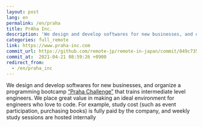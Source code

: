 ```yaml
---
layout: post
lang: en
permalink: /en/praha
title: PrAha Inc.
description: 'We design and develop softwares for new businesses, and organize a programming bootcamp “Praha Challenge” that trains intermediate level engineers. We place great value in making an ideal environment for engineers who love to code. For example, study cost (such as event participation, purchasing books) is fully paid by the company, and weekly study sessions are hosted internally'
categories: full_remote
link: https://www.praha-inc.com
commit_url: https://github.com/remote-jp/remote-in-japan/commit/849c735167c999374f75287358f10fedc0774414
commit_at:  2021-04-21 08:59:26 +0900
redirect_from:
  - /en/praha_inc
---
```


<p>We design and develop softwares for new businesses, and organize a programming bootcamp <a href="https://praha-challenge.com/">“Praha Challenge”</a> that trains intermediate level engineers. We place great value in making an ideal environment for engineers who love to code. For example, study cost (such as event participation, purchasing books) is fully paid by the company, and weekly study sessions are hosted internally</p>
